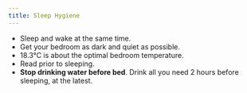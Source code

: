 ```yaml
---
title: Sleep Hygiene
---
```


- Sleep and wake at the same time.
- Get your bedroom as dark and quiet as possible. 
- 18.3°C is about the optimal bedroom temperature.
- Read prior to sleeping.
- **Stop drinking water before bed**. Drink all you need 2 hours before sleeping, at the latest.
